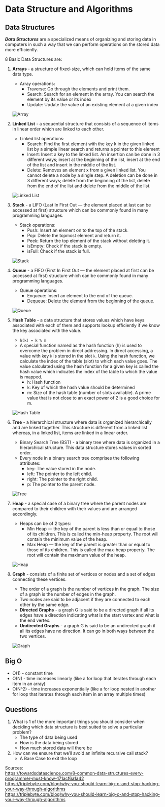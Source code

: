 # Data Structure and Algorithms

## Data Structures

***Data Structures*** are a specialized means of organizing and storing data in computers in such a way that we can perform operations on the stored data more efficiently.

8 Basic Data Structures are:  

1. **Arrays** - a structure of fixed-size, which can hold items of the same data type.
   * Array operations:
      * Traverse: Go through the elements and print them.
      * Search: Search for an element in the array. You can search the element by its value or its index
      * Update: Update the value of an existing element at a given index

   ![Array](https://miro.medium.com/max/1400/1*pYIKtQYbX8vgCWrwe1YOyg.webp)

2. **Linked List** - a sequential structure that consists of a sequence of items in linear order which are linked to each other.
   * Linked list operations:
      * Search: Find the first element with the key k in the given linked list by a simple linear search and returns a pointer to this element
      * Insert: Insert a key to the linked list. An insertion can be done in 3 different ways; insert at the beginning of the list, insert at the end of the list and insert in the middle of the list.
      * Delete: Removes an element x from a given linked list. You cannot delete a node by a single step. A deletion can be done in 3 different ways; delete from the beginning of the list, delete from the end of the list and delete from the middle of the list.

   ![Linked List](https://miro.medium.com/max/1400/1*4fuF6lHXOSmoVNcOV8aaJA.webp)

3. **Stack** - a LIFO (Last In First Out — the element placed at last can be accessed at first) structure which can be commonly found in many programming languages.
   * Stack operations:
      * Push: Insert an element on to the top of the stack.
      * Pop: Delete the topmost element and return it.
      * Peek: Return the top element of the stack without deleting it.
      * isEmpty: Check if the stack is empty.
      * isFull: Check if the stack is full.

   ![Stack](https://miro.medium.com/max/1400/1*QMifqahZm4DGQ91GkOhu4g.webp)

4. **Queue** - a FIFO (First In First Out — the element placed at first can be accessed at first) structure which can be commonly found in many programming languages.
   * Queue operations:
      * Enqueue: Insert an element to the end of the queue.
      * Dequeue: Delete the element from the beginning of the queue.

   ![Queue](https://miro.medium.com/max/1400/1*K4-7c0lyUcSGRPmv3_9uqw.webp)

5. **Hash Table** - a data structure that stores values which have keys associated with each of them and supports lookup efficiently if we know the key associated with the value.
   * `h(k) = k % m`
   * A special function named as the hash function (h) is used to overcome the problem in direct addressing. In direct accessing, a value with key `k` is stored in the slot `k`. Using the hash function, we calculate the index of the table (slot) to which each value goes. The value calculated using the hash function for a given key is called the hash value which indicates the index of the table to which the value is mapped.
     * h: Hash function
     * k: Key of which the hash value should be determined
     * m: Size of the hash table (number of slots available). A prime value that is not close to an exact power of 2 is a good choice for m.

   ![Hash Table](https://miro.medium.com/max/1400/1*xOmBfzMxLLldy1ll4w7esg.webp)

6. **Tree** - a hierarchical structure where data is organized hierarchically and are linked together. This structure is different from a linked list whereas, in a linked list, items are linked in a linear order.
   * Binary Search Tree (BST) - a binary tree where data is organized in a hierarchical structure. This data structure stores values in sorted order.
   * Every node in a binary search tree comprises the following attributes:
      * key: The value stored in the node.
      * left: The pointer to the left child.
      * right: The pointer to the right child.
      * p: The pointer to the parent node.

   ![Tree](https://miro.medium.com/max/1400/1*TMn800emvMuqwY3AZpfwCg.webp)

7. **Heap** - a special case of a binary tree where the parent nodes are compared to their children with their values and are arranged accordingly.
   * Heaps can be of 2 types:
      * Min Heap — the key of the parent is less than or equal to those of its children. This is called the min-heap property. The root will contain the minimum value of the heap.
      * Max Heap — the key of the parent is greater than or equal to those of its children. This is called the max-heap property. The root will contain the maximum value of the heap.

   ![Heap](https://miro.medium.com/max/1400/1*BEq4aj8K7u4LbIaIEtHNmQ.webp)

8. **Graph** - consists of a finite set of vertices or nodes and a set of edges connecting these vertices.
   * The order of a graph is the number of vertices in the graph. The size of a graph is the number of edges in the graph.
   * Two nodes are said to be adjacent if they are connected to each other by the same edge.
   * **Directed Graphs** - a graph G is said to be a directed graph if all its edges have a direction indicating what is the start vertex and what is the end vertex.
   * **Undirected Graphs** - a graph G is said to be an undirected graph if all its edges have no direction. It can go in both ways between the two vertices.

   ![Graph](https://miro.medium.com/max/1400/1*bgRmFfnYXHYXSv1pbNea0A.webp)

## Big O

* O(1) - constant time
* O(N) - time increases linearly (like a for loop that iterates through each item in an array)
* O(N^2) - time increases exponentially (like a for loop nested in another for loop that iterates through each item in an array multiple times)

## Questions

1. What is 1 of the more important things you should consider when deciding which data structure is best suited to solve a particular problem?
   * The type of data being used
   * How is the data being stored
   * How much stored data will there be
2. How can we ensure that we’ll avoid an infinite recursive call stack?
   * A Base Case to exit the loop

Sources:  
<https://towardsdatascience.com/8-common-data-structures-every-programmer-must-know-171acf6a1a42>  
<https://triplebyte.com/blog/why-you-should-learn-big-o-and-stop-hacking-your-way-through-algorithms>  
<https://triplebyte.com/blog/why-you-should-learn-big-o-and-stop-hacking-your-way-through-algorithms>
